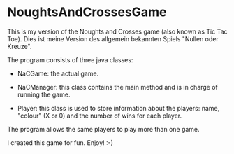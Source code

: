 NoughtsAndCrossesGame
=====================

This is my version of the Noughts and Crosses game (also known as Tic Tac Toe). Dies ist meine Version des allgemein bekannten Spiels "Nullen oder Kreuze".

The program consists of three java classes:

- NaCGame: the actual game.

- NaCManager: this class contains the main method and is in charge of running the game.

- Player: this class is used to store information about the players: name, "colour" (X or 0) and the number of wins for each player.

The program allows the same players to play more than one game.

I created this game for fun. Enjoy! :-)
